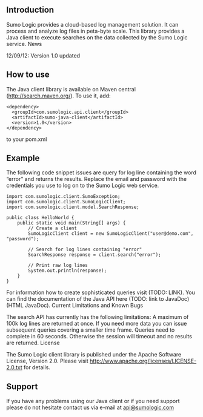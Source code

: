 ## Introduction

Sumo Logic provides a cloud-based log management solution. It can process and analyze log files in peta-byte scale. This library provides a Java client to execute searches on the data collected by the Sumo Logic service.
News

12/09/12: Version 1.0 updated

## How to use

The Java client library is available on Maven central (http://search.maven.org/). To use it, add:

```
<dependency>
  <groupId>com.sumologic.api.client</groupId>
  <artifactId>sumo-java-client</artifactId> 
  <version>1.0</version>
</dependency>
```

to your pom.xml

## Example

The following code snippet issues are query for log line containing the word “error” and returns the results. Replace the email and password with the credentials you use to log on to the Sumo Logic web service. 

```
import com.sumologic.client.SumoException;
import com.sumologic.client.SumoLogicClient;
import com.sumologic.client.model.SearchResponse;

public class HelloWorld {
    public static void main(String[] args) {
        // Create a client
        SumoLogicClient client = new SumoLogicClient("user@demo.com", "password");

        // Search for log lines containing "error"
        SearchResponse response = client.search("error");

        // Print raw log lines
        System.out.println(response);
    }
}
```

For information how to create sophisticated queries visit (TODO: LINK). You can find the documentation of the Java API here (TODO: link to JavaDoc) (HTML JavaDoc).
Current Limitations and Known Bugs

The search API has currently has the following limitations:
A maximum of 100k log lines are returned at once. If you need more data you can issue subsequent queries covering a smaller time frame.
Queries need to complete in 60 seconds. Otherwise the session will timeout and no results are returned.
License

The Sumo Logic client library is published under the Apache Software License, Version 2.0. Please visit http://www.apache.org/licenses/LICENSE-2.0.txt for details.

## Support

If you have any problems using our Java client or if you need support please do not hesitate contact us via e-mail at api@sumologic.com 

